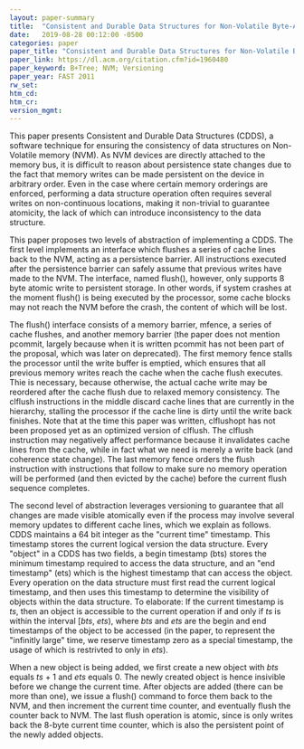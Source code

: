 ```yaml
---
layout: paper-summary
title:  "Consistent and Durable Data Structures for Non-Volatile Byte-Addressable Memory"
date:   2019-08-28 00:12:00 -0500
categories: paper
paper_title: "Consistent and Durable Data Structures for Non-Volatile Byte-Addressable Memory"
paper_link: https://dl.acm.org/citation.cfm?id=1960480
paper_keyword: B+Tree; NVM; Versioning
paper_year: FAST 2011
rw_set: 
htm_cd: 
htm_cr: 
version_mgmt: 
---
```


This paper presents Consistent and Durable Data Structures (CDDS), a software technique for ensuring the consistency
of data structures on Non-Volatile memory (NVM). As NVM devices are directly attached to the memory bus, it is 
difficult to reason about persistence state changes due to the fact that memory writes can be made persistent on the device 
in arbitrary order. Even in the case where certain memory orderings are enforced, performing a data structure operation
often requires several writes on non-continuous locations, making it non-trivial to guarantee atomicity, the lack of 
which can introduce inconsistency to the data structure. 

This paper proposes two levels of abstraction of implementing a CDDS. The first level implements an interface which flushes
a series of cache lines back to the NVM, acting as a persistence barrier. All instructions executed after the persistence
barrier can safely assume that previous writes have made to the NVM. The interface, named flush(), however, only supports
8 byte atomic write to persistent storage. In other words, if system crashes at the moment flush() is being executed 
by the processor, some cache blocks may not reach the NVM before the crash, the content of which will be lost. 

The flush() interface consists of a memory barrier, mfence, a series of cache flushes, and another memory barrier (the
paper does not mention pcommit, largely because when it is written pcommit has not been part of the proposal, which was
later on deprecated). The first memory fence stalls the processor until the write buffer is emptied, which ensures that 
all previous memory writes reach the cache when the cache flush executes. Thie is necessary, because otherwise, the actual 
cache write may be reordered after the cache flush due to relaxed memory consistency. The clflush instructions in the middle
discard cache lines that are currently in the hierarchy, stalling the processor if the cache line is dirty until the 
write back finishes. Note that at the time this paper was written, clflushopt has not been proposed yet as an optimized
version of clflush. The clflush instruction may negatively affect performance because it invalidates cache lines from the 
cache, while in fact what we need is merely a write back (and coherence state change). The last memory fence orders the flush
instruction with instructions that follow to make sure no memory operation will be performed (and then evicted by the cache) 
before the current flush sequence completes. 

The second level of abstraction leverages versioning to guarantee that all changes are made visible atomically even if
the process may involve several memory updates to different cache lines, which we explain as follows. CDDS maintains a 
64 bit integer as the "current time" timestamp. This timestamp stores the current logical version the data structure. 
Every "object" in a CDDS has two fields, a begin timestamp (bts) stores the minimum timestamp required to access the 
data structure, and an "end timestamp" (ets) which is the highest timestamp that can access the object. Every operation 
on the data structure must first read the current logical timestamp, and then uses this timestamp to determine the visibility
of objects within the data structure. To elaborate: If the current timestamp is *ts*, then an object is accessible to the 
current operation if and only if *ts* is within the interval [*bts*, *ets*), where *bts* and *ets* are the begin and end 
timestamps of the object to be accessed (in the paper, to represent the "infinitly large" time, we reserve timestamp zero
as a special timestamp, the usage of which is restrivted to only in *ets*). 

When a new object is being added, we first create a new object with *bts* equals *ts* + 1 and *ets* equals 0. The newly 
created object is hence insivible before we change the current time. After objects are added (there can be more than one), 
we issue a flush() command to force them back to the NVM, and then increment the current time counter, and eventually flush 
the counter back to NVM. The last flush operation is atomic, since is only writes back the 8-byte current time counter,
which is also the persistent point of the newly added objects. 